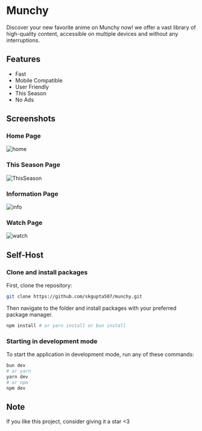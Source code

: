 # Munchy

Discover your new favorite anime on Munchy now! we offer a vast library of high-quality content, accessible on multiple devices and without any interruptions.

## Features

- Fast
- Mobile Compatible
- User Friendly
- This Season
- No Ads

## Screenshots

### Home Page

![home](https://media.discordapp.net/attachments/1136971472515108895/1236626770048847922/image.png?ex=6638b1ed&is=6637606d&hm=c51e38b74db0ec5389138806dcbca35a7295bbb27d90b526f848f2d8b231aed9&=&format=webp&quality=lossless&width=1251&height=671)

### This Season Page

![ThisSeason](https://media.discordapp.net/attachments/1136971472515108895/1236627278142771321/image.png?ex=6638b266&is=663760e6&hm=a9837e953d3bc7e4e8e074e55a6aecfe2cfb5cb1bdabb6cf805ca4447056b95d&=&format=webp&quality=lossless&width=1248&height=671)

### Information Page

![info](https://media.discordapp.net/attachments/1136971472515108895/1236628149110837298/image.png?ex=6638b336&is=663761b6&hm=f2558b06c62e34c1c5d6768329379b7590f96f22e42b8f5f12e28da31402a8a9&=&format=webp&quality=lossless&width=1251&height=671)

### Watch Page

![watch](https://media.discordapp.net/attachments/1136971472515108895/1236628848033136650/image.png?ex=6638b3dc&is=6637625c&hm=da806cc7a3d791193be848177fac91fc6ee4b76ab17fb1634b4ac7fcf549cfd2&=&format=webp&quality=lossless&width=1253&height=671)

## Self-Host

### Clone and install packages

First, clone the repository:

```sh
git clone https://github.com/skgupta507/munchy.git
```

Then navigate to the folder and install packages with your preferred package manager.

```sh
npm install # or yarn install or bun install
```

### Starting in development mode

To start the application in development mode, run any of these commands:

```sh
bun dev
# or yarn
yarn dev
# or npm
npm dev
```

## Note

If you like this project, consider giving it a star <3
